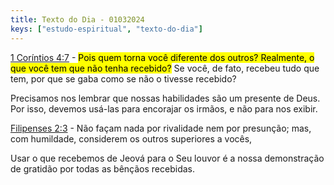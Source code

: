 ```yaml
---
title: Texto do Dia - 01032024
keys: ["estudo-espiritual", "texto-do-dia"]
---
```


[1 Coríntios 4:7](https://www.jw.org/finder?wtlocale=T&pub=nwtsty&srctype=wol&bible=46004007&srcid=share) - <mark class='orange'>Pois quem torna você diferente dos outros? Realmente, o que você tem que não tenha recebido?</mark> Se você, de fato, recebeu tudo que tem, por que se gaba como se não o tivesse recebido?

Precisamos nos lembrar que nossas habilidades são um presente de Deus. Por isso, devemos usá-las para encorajar os irmãos, e não para nos exibir.

[Filipenses 2:3](https://www.jw.org/finder?wtlocale=T&pub=nwtsty&srctype=wol&bible=50002003&srcid=share) - Não façam nada por rivalidade nem por presunção; mas, com humildade, considerem os outros superiores a vocês,

Usar o que recebemos de Jeová para o Seu louvor é a nossa demonstração de gratidão por todas as bênçãos recebidas.
